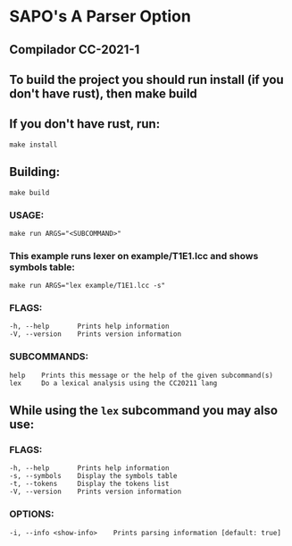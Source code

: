 
# SAPO's A Parser Option
## Compilador CC-2021-1

## To build the project you should run install (if you don't have rust), then make build

## If you don't have rust, run:
    make install

## Building:
    make build

### USAGE:
    make run ARGS="<SUBCOMMAND>"
### This example runs lexer on example/T1E1.lcc and shows symbols table:
    make run ARGS="lex example/T1E1.lcc -s"

### FLAGS:
    -h, --help       Prints help information
    -V, --version    Prints version information

### SUBCOMMANDS:
    help    Prints this message or the help of the given subcommand(s)
    lex     Do a lexical analysis using the CC20211 lang

## While using the `lex` subcommand you may also use:
### FLAGS:
    -h, --help       Prints help information
    -s, --symbols    Display the symbols table
    -t, --tokens     Display the tokens list
    -V, --version    Prints version information

### OPTIONS:
    -i, --info <show-info>    Prints parsing information [default: true]
